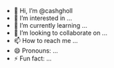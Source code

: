 - 👋 Hi, I’m @cashgholl
- 👀 I’m interested in ...
- 🌱 I’m currently learning ...
- 💞️ I’m looking to collaborate on ...
- 📫 How to reach me ...
- 😄 Pronouns: ...
- ⚡ Fun fact: ...

<!---
cashgholl/cashgholl is a ✨ special ✨ repository because its `README.md` (this file) appears on your GitHub profile.
You can click the Preview link to take a look at your changes.
--->
